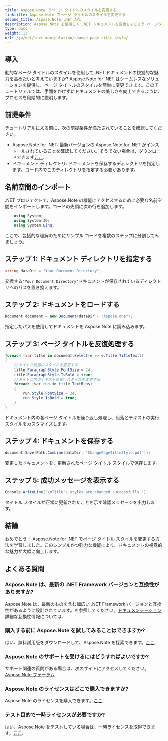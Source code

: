 ```yaml
---
title: Aspose.Note でページ タイトルのスタイルを変更する
linktitle: Aspose.Note でページ タイトルのスタイルを変更する
second_title: Aspose.Note .NET API
description: Aspose.Note を使用して .NET ドキュメントを変換しましょう!ページタイトルのスタイルを簡単に変更する方法を学びましょう。いくつかの簡単な手順で美しさを高めます。
type: docs
weight: 13
url: /ja/net/text-manipulation/change-page-title-style/
---
```

## 導入
動的なページ タイトルのスタイルを使用して .NET ドキュメントの視覚的な魅力を高めたいと考えていますか? Aspose.Note for .NET はシームレスなソリューションを提供し、ページ タイトルのスタイルを簡単に変更できます。このチュートリアルでは、手間をかけずにドキュメントの美しさを向上できるように、プロセスを段階的に説明します。
## 前提条件
チュートリアルに入る前に、次の前提条件が満たされていることを確認してください。
-  Aspose.Note for .NET: 最新バージョンの Aspose.Note for .NET がインストールされていることを確認してください。そうでない場合は、ダウンロードできます[ここ](https://releases.aspose.com/note/net/).
- ドキュメント ディレクトリ: ドキュメントを保存するディレクトリを指定します。コード内でこのディレクトリを指定する必要があります。
## 名前空間のインポート
.NET プロジェクトで、Aspose.Note の機能にアクセスするために必要な名前空間をインポートします。コードの先頭に次の行を追加します。
```csharp
    using System;
    using System.IO;
    using System.Linq;
```
ここで、包括的な理解のためにサンプル コードを複数のステップに分割してみましょう。
## ステップ 1: ドキュメント ディレクトリを指定する
```csharp
string dataDir = "Your Document Directory";
```
交換する`"Your Document Directory"`ドキュメントが保存されているディレクトリへのパスを置き換えます。
## ステップ 2: ドキュメントをロードする
```csharp
Document document = new Document(dataDir + "Aspose.one");
```
指定したパスを使用してドキュメントを Aspose.Note に読み込みます。
## ステップ 3: ページ タイトルを反復処理する
```csharp
foreach (var title in document.Select(e => e.Title.TitleText))
{
    //タイトル段落のスタイルを変更する
    title.ParagraphStyle.FontSize = 24;
    title.ParagraphStyle.IsBold = true;
    //タイトル内のテキストの実行スタイルを変更する
    foreach (var run in title.TextRuns)
    {
        run.Style.FontSize = 24;
        run.Style.IsBold = true;
    }
}
```
ドキュメント内の各ページ タイトルを繰り返し処理し、段落とテキストの実行スタイルをカスタマイズします。
## ステップ 4: ドキュメントを保存する
```csharp
document.Save(Path.Combine(dataDir, "ChangePageTitleStyle.pdf"));
```
変更したドキュメントを、更新されたページ タイトル スタイルで保存します。
## ステップ 5: 成功メッセージを表示する
```csharp
Console.WriteLine("\nTitle's styles are changed successfully.");
```
タイトル スタイルが正常に更新されたことを示す確認メッセージを出力します。
## 結論
おめでとう！ Aspose.Note for .NET でページ タイトル スタイルを変更する方法を学習しました。このシンプルかつ強力な機能により、ドキュメントの視覚的な魅力が大幅に向上します。
## よくある質問
### Aspose.Note は、最新の .NET Framework バージョンと互換性がありますか?
Aspose.Note は、最新のものを含む幅広い .NET Framework バージョンと互換性があるように設計されています。を参照してください。[ドキュメンテーション](https://reference.aspose.com/note/net/)詳細な互換性情報については、
### 購入する前に Aspose.Note を試してみることはできますか?
はい、無料試用版をダウンロードして、Aspose.Note を探索できます。[ここ](https://releases.aspose.com/).
### Aspose.Note のサポートを受けるにはどうすればよいですか?
サポート関連の質問がある場合は、次のサイトにアクセスしてください。[Aspose.Note フォーラム](https://forum.aspose.com/c/note/28).
### Aspose.Note のライセンスはどこで購入できますか?
 Aspose.Note のライセンスを購入できます。[ここ](https://purchase.aspose.com/buy).
### テスト目的で一時ライセンスが必要ですか?
はい、Aspose.Note をテストしている場合は、一時ライセンスを取得できます。[ここ](https://purchase.aspose.com/temporary-license/).